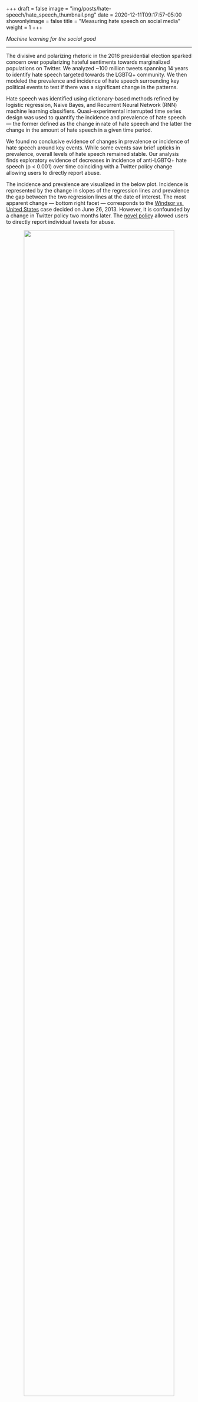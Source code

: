 +++
draft = false
image = "img/posts/hate-speech/hate_speech_thumbnail.png"
date = 2020-12-11T09:17:57-05:00
showonlyimage = false
title = "Measuring hate speech on social media"
weight = 1
+++

*Machine learning for the social good*
<!--more-->
***

The divisive and polarizing rhetoric in the 2016 presidential election sparked concern over popularizing hateful sentiments towards marginalized populations on Twitter. We analyzed ~100 million tweets spanning 14 years to identify hate speech targeted towards the LGBTQ+ community. We then modeled the prevalence and incidence of hate speech surrounding key political events to test if there was a significant change in the patterns.

Hate speech was identified using dictionary-based methods refined by logistic regression, Naive Bayes, and Recurrent Neural Network (RNN) machine learning classifiers. Quasi-experimental interrupted time series design was used to quantify the incidence and prevalence of hate speech — the former defined as the change in rate of hate speech and the latter the change in the amount of hate speech in a given time period.

We found no conclusive evidence of changes in prevalence or incidence of hate speech around key events. While some events saw brief upticks in prevalence, overall levels of hate speech remained stable. Our analysis finds exploratory evidence of decreases in incidence of anti-LGBTQ+ hate speech (p < 0.001) over time coinciding with a Twitter policy change allowing users to directly report abuse.

The incidence and prevalence are visualized in the below plot. Incidence is represented by the change in slopes of the regression lines and prevalence the gap between the two regression lines at the date of interest. The most apparent change — bottom right facet — corresponds to the [Windsor vs. United States](https://www.oyez.org/cases/2012/12-307) case decided on June 26, 2013. However, it is confounded by a change in Twitter policy two months later. The [novel policy](https://blog.twitter.com/official/en_us/a/2013/keep-up-with-conversations-on-twitter.html) allowed users to directly report individual tweets for abuse.

<p align="center">
<img src="/img/posts/hate-speech/flagged_tweets_facets_bandwidth.png" width=90%>
</p>

This study required a broad range of disciplines. Collecting the tweets necessitated significant programming resources, manually labeling 6,000 tweets involved time management skills, classifying hate speech demanded traditional statistics and data science acumen, and the interrupted time series warranted statistics and domain-specific knowledge. The overall study design was inspired by a similar [paper on white nationalist rhetoric](https://alexandra-siegel.com/wp-content/uploads/2019/05/Siegel_et_al_election_hatespeech_qjps.pdf) by researchers at [New York University CSMaP lab](https://csmapnyu.org/).

You can read the paper in its entirety [here](https://raw.githubusercontent.com/joemarlo/hate-speech/main/Writeup_and_presentation/LGBTQ%2B%20hate%20speech%20on%20social%20media.pdf). A summary of the research follows:

* <a href="#collecting-tweets">**Collecting tweets**</a>: Constructing the dataset
* <a href="#classifying-hate-speech">**Classifying hate speech**</a>: Dictionary and machine learning classifiers
* <a href="#incidence-and-prevalence">**Incidence and prevalence**</a>: Examining the results over time
* <a href="#discussion">**Discussion**</a>: Discussion of confounding Twitter policy
* <a href="#final-thoughts">**Final thoughts**</a>: Conclusion

<br><br>

### Collecting tweets

The first challenge was building a suitable dataset. We found no existing datasets that met our requirements; the most burdensome being the size. Our goal was to randomly sample the US population of Twitter users to obtain a representative sample of users and their timelines. We initially believed — based on the CSMaP paper — approximately 250,000 accounts would be necessary to obtain enough tweets that contain hate speech within the intervals of interest. The final dataset consists of approximately 100 million tweets spanning 160,000 accounts from 2006 to 2020. Importantly, the tweets are captured by first identifying users and then collecting their tweet history (i.e. their timeline) rather than collecting tweets regardless of user.

A simple random sample is not possible due to technical limitations which causes our sampling plan to be quasi-random with a known bias. The frequency of collected tweets plateaus in 2013 and then starts increasing in 2020 (below plot) rather than monotonically increasing over time with Twitter popularity. The associated accounts appear to skew towards 2012-2014 account opening dates (derived from the first known tweet) which may explain the plateau. The latter increase is most likely due to a limitation of being able to collect only the latest 3,240 tweets from a given user.

<p align="center">
<img src="/img/posts/hate-speech/tweets_over_time.png" width=70%>
</p>

The sampling was further hampered by the Twitter API restrictions which limits API calls to 900 per 15 minutes. A [Python script](https://github.com/joemarlo/hate-speech/blob/main/Tweets/pull_tweets.py) executed on a [Raspberry Pi microcomputer](https://en.wikipedia.org/wiki/Raspberry_Pi) was used to continuously make API calls for approximately 25 days and store the resulting data in a SQLite database.

### Classifying hate speech

Identifying hate speech is a two-step process. First, tweets containing key words are flagged and then a machine learning classifier parses the true from the false positives. The first step greatly reduces the required amount of tweets to be manually labeled during the construction of the training set.

#### First step: dictionary

There is no universally accepted definition of hate speech, as academics and policymakers vary in their interpretations of what constitutes hate. We established an operational definition of hate speech and focused on defining hate speech with a broad interpretation, in order to cover a variety of messages and expressions that target and justify hate towards a specific the LGBTQ+ population.

A dictionary of terms and phrases that are associated with LGBTQ+ hate speech was built. We consulted [Hatebase](https://hatebase.org/) — an active database containing a lexicon of terms identified by internet users as hate speech.

Regex pattern matching was used to flag tweets that contained language that resembled the pre-selected terms in the lexicon. Of the 92 million collected tweets 167,724 (0.18%) were identified as potential incidents of LGBTQ+ directed  slurs. This approach offers a crude approximation of instances of anti-LGBTQ+ speech. Notably, this approach is not able to separate tweets that explicitly condemn the use of anti-LGBTQ+ language from true incidents of slurs.

#### Second step: modeling

Several machine learning models were fit to disentangle true instances of anti-LGBTQ+ tweets from false positives identified by the regex. Prior to model fitting, 6,000 tweets were randomly sampled from the 167,724 tweets flagged in the first step. These 6,000 were coded by the three authors. The coding scheme identified each of the 6,000 tweets as either a true instance of anti-LGBTQ+ language or as a false positive. These labels were then used as training data for logistic regression word embeddings, Naive Bayes and RNN machine learning models. Of the 6,000 labeled tweets, 10% were removed and saved to assess out of sample accuracy while the remaining were used to train each of the candidate models outlined below.


<p align="center">
<img src="/img/posts/hate-speech/ROC.png" width=50%>
</p>

<table class="table table-hover table-responsive" style="margin-left: auto; margin-right: auto; max-width: 70%">
 <thead>
  <tr>
   <th style="text-align:left;"> Model </th>
   <th style="text-align:right;"> Precision </th>
   <th style="text-align:right;"> Recall </th>
  </tr>
 </thead>
<tbody>
  <tr>
   <td style="text-align:left;"> RNN </td>
   <td style="text-align:right;"> 0.53 </td>
   <td style="text-align:right;"> 0.56 </td>
  </tr>
  <tr>
   <td style="text-align:left;"> Naive Bayes </td>
   <td style="text-align:right;"> 0.66 </td>
   <td style="text-align:right;"> 0.23 </td>
  </tr>
  <tr>
   <td style="text-align:left;"> Logistic regression </td>
   <td style="text-align:right;"> 0.66 </td>
   <td style="text-align:right;"> 0.39 </td>
  </tr>
</tbody>
</table>

Of the three candidate models, we selected the RNN due to its balance in [recall and precision](https://en.wikipedia.org/wiki/Precision_and_recall). Moreover, as more labeled training tweets are obtained (in further studies), the predictive power of the RNN will increase. The RNN model identified 32,554 tweets or 0.035% of the sample as containing anti-LGBTQ+ language. This is the equivalent of 35 in 100,000 tweets.


### Incidence and prevalence

The prevalence rate varies over time, generally increasing in the early years of Twitter and then decreasing post 2013 (below plot). There is a significant amount of noise in the early years which we believe is driven by the relatively small sample size. There’s a clear inflection point in the rate in mid 2013. The rate increases up until then and then monotonically decreases reaching apparent stability around 2017. Visually, there appears to be local upticks in the rate in mid 2015, mid 2019, and mid 2020. The vertical dashed lines represent the six key dates of interest.

The inflection point in mid 2013 is the most visually evident trend. Two other dates also show local changes in the prevalence rate: mid 2015 (legalization of same-sex marriage) and mid 2017 (transgender ban).

<p align="center">
<img src="/img/posts/hate-speech/flagged_tweets_vlines.png" width=70%>
</p>

#### Analysis

Changes in anti-LGBTQ+ language after the identified time-points are quantified through changes in prevalence and incidence. Prevalence reflects shifts immediately following one of the identified events, while incidence quantifies changes in rate of anti-LGBTQ+ tweets over time.

We used a regression discontinuity design (RDD) to measure changes in the prevalence of anti-LGBTQ+ tweets immediately after each of the six time points. Shown below, an RDD model fits local regressions to each side of an established cut point. For each of the six models, the date of the event serves as the established cutpoint,  **T** refers to a binary variable representing data points either before or after the event of interest while **r** represents how far a respective data point is from the established cut point, prior to fitting each model **r**  is centered such that **𝛽Ti** represented the effect.

<!-- http://docs.mathjax.org/en/latest/basic/mathematics.html -->
<script src="https://polyfill.io/v3/polyfill.min.js?features=es6"></script>
<script type="text/javascript" id="MathJax-script" async
  src="https://cdn.jsdelivr.net/npm/mathjax@3/es5/tex-chtml.js">
</script>
<font color="#908f8f">
$$Y = \alpha + \beta_0 T_i + \beta_1 * r_i + \epsilon_i$$<br>
</font>

Each of six RDD models tests for difference immediately prior to and after the identified events, however, this approach can not test changes in the rate of anti-LGBTQ+ tweets. To test changes in incidence we used an interrupted time series design. Shown below, the interrupted time series design includes variable **𝛽time*event** tests the rate of anti-LGBTQ+ tweets changes following the identified event.

<font color="#908f8f">
$$Y = \alpha + \beta_{T_i} + \beta_{event} + \beta_{T_i} * \beta_{event} + \epsilon_i$$<br>
</font>

Both of these models require specifying a bandwidth of data points to include in the analyses. We used the R package [rdrobust](https://rdpackages.github.io/rdrobust/) to select bandwidth via cross validation. The relevant coefficients testing incidence and prevalence for each of the six events are shown in the below plot. The Bonferroni adjustment was applied to all p values and confidence intervals to control for multiple testing and maintain a significance threshold of 0.05.

<p align="center">
<img src="/img/posts/hate-speech/flagged_tweets_estimates.png" width=70%>
</p>

These same measures of incidence and prevalence are visualized in the below plot. Incidence is represented by the change in slopes of the regression lines and prevalence the gap between the two regression lines at the date of interest.

<p align="center">
<img src="/img/posts/hate-speech/flagged_tweets_facets_bandwidth.png" width=90%>
</p>

<br>

### Discussion

We initially hypothesized that patterns in anti-LGBTQ+ language would follow the results of the CSMaP findings on the prevalence and incidence of white-nationalist rhetoric following the 2016 presidential election. Contrary to expectations, the findings reported here contrast the predicted immediate blip followed by a return to baseline. Only a single event, the announcement of the transgender military ban, coincided with an immediate jump in the prevelance of anti-LGBTQ+ language. The remaining five events did not have any visible change immediately around the event.

The most salient shift in LGBTQ+ language occurs midway through 2013, this point is the beginning of a consistent and gradual reduction in anti-LGBTQ+ language that culminates with a leveling off midway through 2016.  Notably, this sharp reduction in the incidence of anti-LGBTQ+ language coincided with the Windsor vs United States court case. To understand other competing explanations for this sudden shift, we investigate other events that occurred in the same window of time. Investigating potential confounders revealed that in August of 2013, Twitter announced a change in policy allowing users to flag tweets that they found offensive. While the policy was announced in late August of 2013, the implementation was gradual.

Shown in the below plot, the implementation of the new policy aligns with clear reduction in anti-LGBTQ+ language. Space between the decision of Windsor vs U.S. suggests a constant level of anti-LGBTQ+ speech that only begins to change following the introduction of the novel Twitter policy. This realization adds further skepticism to the observed changes in slope for the two events occurring in 2016. Skeptical priors suggest that the incidence in anti-LGBTQ+ tweets was already reducing and reached a new natural baseline around 2016 after the policy has been universally implemented.


<p align="center">
<img src="/img/posts/hate-speech/flagged_tweets_policy_change.png" width=70%>
</p>

<br>

## Final thoughts

We were able to detect noticeable trends in the occurrence of anti-LGBTQ+ tweets. Originally, this research aimed to investigate the relationship between divisive political events relevant to the LGBTQ+ community and the occurrence of increased anti-LGBTQ+ language on a popular social media site. An unexpected finding was the potential impact of a Twitter policy change that coincided with a noticeable reduction in the incidence of offensive tweets targeted at the LGBTQ+ community.

Future research aims to expand this exploratory finding by rigorously testing the policy implications of allowing users to report posts they find offensive in nature. This research will also aim to implement improved methodologies by expanding the content dictionary of hate speech and develop a more comprehensive code book to label training tweets for machine learning classifiers. As described, the content dictionary used as the first step of identifying anti-LGBTQ+ tweets was based only off of Hatebase. A more expansive content dictionary could be created by including language obtained from known sources of anti-LGBTQ+ content such as the message board 4chan or known anti-LGBTQ+ Reddit communities. When coding screened tweets, explicitly separating clear hate speech from ambiguous cases such as colloquial slurs. Moreover, limiting analysis to users who have had a history of posting at least one instance of anti-LGBTQ+ content may reduce variance in the baseline prevalence of anti-LGBTQ+ language and allow for precise statistical analyses. This approach would examine the effect of Twitter policy and political events on a subset of users with a demonstrated propensity to using anti-LGBTQ+ language.  

Future analysis could also allow for more precise estimates. The current study only used a single model to classify tweets identified from the content dictionary screener. While we only used predictions from the RNN in this study, continuing work aims to test the potential of ensemble models that combine the predictions of several different models. Such ensemble methods aim to leverage the different strengths of separate classifiers to produce predictions that are more robust than those of a single model. After classifying tweets, more advanced models can be used to quantify patterns in the incidence and prevalence of tweets that are harmful to the LGBTQ+ community. ARIMA methods and Bayesian time-series models present an alternative method to quantify changes in a more noise tolerant manner compared to the RDD and interrupted time series designs used in the present report.

Read the full paper including the limitations of this research [here](https://raw.githubusercontent.com/joemarlo/hate-speech/main/Writeup_and_presentation/LGBTQ%2B%20hate%20speech%20on%20social%20media.pdf).

<br>

---
*2020 December*  
*Find the code here: [github.com/joemarlo/hate-speech](https://github.com/joemarlo/hate-speech)*

<!-- Load custom CSS -->
<link rel="stylesheet" type="text/css" href="/posts-css/hate_speech.css">

